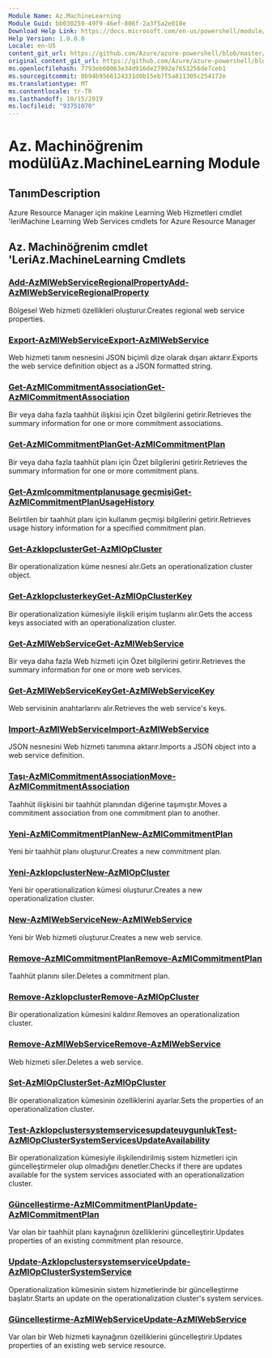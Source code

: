 ```yaml
---
Module Name: Az.MachineLearning
Module Guid: bb030259-49f9-46ef-806f-2a3f5a2e018e
Download Help Link: https://docs.microsoft.com/en-us/powershell/module/az.machinelearning
Help Version: 1.0.0.0
Locale: en-US
content_git_url: https://github.com/Azure/azure-powershell/blob/master/src/MachineLearning/MachineLearning/help/Az.MachineLearning.md
original_content_git_url: https://github.com/Azure/azure-powershell/blob/master/src/MachineLearning/MachineLearning/help/Az.MachineLearning.md
ms.openlocfilehash: 7793eb60063e34d916de27992e7653256de7ceb1
ms.sourcegitcommit: 0b94b9566124331d0b15eb7f5a811305c254172e
ms.translationtype: MT
ms.contentlocale: tr-TR
ms.lasthandoff: 10/15/2019
ms.locfileid: "93751070"
---
```

# <span data-ttu-id="adc5f-101">Az. Machinöğrenim modülü</span><span class="sxs-lookup"><span data-stu-id="adc5f-101">Az.MachineLearning Module</span></span>
## <span data-ttu-id="adc5f-102">Tanım</span><span class="sxs-lookup"><span data-stu-id="adc5f-102">Description</span></span>
<span data-ttu-id="adc5f-103">Azure Resource Manager için makine Learning Web Hizmetleri cmdlet 'leri</span><span class="sxs-lookup"><span data-stu-id="adc5f-103">Machine Learning Web Services cmdlets for Azure Resource Manager</span></span>

## <span data-ttu-id="adc5f-104">Az. Machinöğrenim cmdlet 'Leri</span><span class="sxs-lookup"><span data-stu-id="adc5f-104">Az.MachineLearning Cmdlets</span></span>
### [<span data-ttu-id="adc5f-105">Add-AzMlWebServiceRegionalProperty</span><span class="sxs-lookup"><span data-stu-id="adc5f-105">Add-AzMlWebServiceRegionalProperty</span></span>](Add-AzMlWebServiceRegionalProperty.md)
<span data-ttu-id="adc5f-106">Bölgesel Web hizmeti özellikleri oluşturur.</span><span class="sxs-lookup"><span data-stu-id="adc5f-106">Creates regional web service properties.</span></span>

### [<span data-ttu-id="adc5f-107">Export-AzMlWebService</span><span class="sxs-lookup"><span data-stu-id="adc5f-107">Export-AzMlWebService</span></span>](Export-AzMlWebService.md)
<span data-ttu-id="adc5f-108">Web hizmeti tanım nesnesini JSON biçimli dize olarak dışarı aktarır.</span><span class="sxs-lookup"><span data-stu-id="adc5f-108">Exports the web service definition object as a JSON formatted string.</span></span>

### [<span data-ttu-id="adc5f-109">Get-AzMlCommitmentAssociation</span><span class="sxs-lookup"><span data-stu-id="adc5f-109">Get-AzMlCommitmentAssociation</span></span>](Get-AzMlCommitmentAssociation.md)
<span data-ttu-id="adc5f-110">Bir veya daha fazla taahhüt ilişkisi için Özet bilgilerini getirir.</span><span class="sxs-lookup"><span data-stu-id="adc5f-110">Retrieves the summary information for one or more commitment associations.</span></span>

### [<span data-ttu-id="adc5f-111">Get-AzMlCommitmentPlan</span><span class="sxs-lookup"><span data-stu-id="adc5f-111">Get-AzMlCommitmentPlan</span></span>](Get-AzMlCommitmentPlan.md)
<span data-ttu-id="adc5f-112">Bir veya daha fazla taahhüt planı için Özet bilgilerini getirir.</span><span class="sxs-lookup"><span data-stu-id="adc5f-112">Retrieves the summary information for one or more commitment plans.</span></span>

### [<span data-ttu-id="adc5f-113">Get-Azmlcommitmentplanusage geçmişi</span><span class="sxs-lookup"><span data-stu-id="adc5f-113">Get-AzMlCommitmentPlanUsageHistory</span></span>](Get-AzMlCommitmentPlanUsageHistory.md)
<span data-ttu-id="adc5f-114">Belirtilen bir taahhüt planı için kullanım geçmişi bilgilerini getirir.</span><span class="sxs-lookup"><span data-stu-id="adc5f-114">Retrieves usage history information for a specified commitment plan.</span></span>

### [<span data-ttu-id="adc5f-115">Get-Azklopcluster</span><span class="sxs-lookup"><span data-stu-id="adc5f-115">Get-AzMlOpCluster</span></span>](Get-AzMlOpCluster.md)
<span data-ttu-id="adc5f-116">Bir operationalization küme nesnesi alır.</span><span class="sxs-lookup"><span data-stu-id="adc5f-116">Gets an operationalization cluster object.</span></span>

### [<span data-ttu-id="adc5f-117">Get-Azklopclusterkey</span><span class="sxs-lookup"><span data-stu-id="adc5f-117">Get-AzMlOpClusterKey</span></span>](Get-AzMlOpClusterKey.md)
<span data-ttu-id="adc5f-118">Bir operationalization kümesiyle ilişkili erişim tuşlarını alır.</span><span class="sxs-lookup"><span data-stu-id="adc5f-118">Gets the access keys associated with an operationalization cluster.</span></span>

### [<span data-ttu-id="adc5f-119">Get-AzMlWebService</span><span class="sxs-lookup"><span data-stu-id="adc5f-119">Get-AzMlWebService</span></span>](Get-AzMlWebService.md)
<span data-ttu-id="adc5f-120">Bir veya daha fazla Web hizmeti için Özet bilgilerini getirir.</span><span class="sxs-lookup"><span data-stu-id="adc5f-120">Retrieves the summary information for one or more web services.</span></span>

### [<span data-ttu-id="adc5f-121">Get-AzMlWebServiceKey</span><span class="sxs-lookup"><span data-stu-id="adc5f-121">Get-AzMlWebServiceKey</span></span>](Get-AzMlWebServiceKey.md)
<span data-ttu-id="adc5f-122">Web servisinin anahtarlarını alır.</span><span class="sxs-lookup"><span data-stu-id="adc5f-122">Retrieves the web service's keys.</span></span>

### [<span data-ttu-id="adc5f-123">Import-AzMlWebService</span><span class="sxs-lookup"><span data-stu-id="adc5f-123">Import-AzMlWebService</span></span>](Import-AzMlWebService.md)
<span data-ttu-id="adc5f-124">JSON nesnesini Web hizmeti tanımına aktarır.</span><span class="sxs-lookup"><span data-stu-id="adc5f-124">Imports a JSON object into a web service definition.</span></span>

### [<span data-ttu-id="adc5f-125">Taşı-AzMlCommitmentAssociation</span><span class="sxs-lookup"><span data-stu-id="adc5f-125">Move-AzMlCommitmentAssociation</span></span>](Move-AzMlCommitmentAssociation.md)
<span data-ttu-id="adc5f-126">Taahhüt ilişkisini bir taahhüt planından diğerine taşımıştır.</span><span class="sxs-lookup"><span data-stu-id="adc5f-126">Moves a commitment association from one commitment plan to another.</span></span>

### [<span data-ttu-id="adc5f-127">Yeni-AzMlCommitmentPlan</span><span class="sxs-lookup"><span data-stu-id="adc5f-127">New-AzMlCommitmentPlan</span></span>](New-AzMlCommitmentPlan.md)
<span data-ttu-id="adc5f-128">Yeni bir taahhüt planı oluşturur.</span><span class="sxs-lookup"><span data-stu-id="adc5f-128">Creates a new commitment plan.</span></span>

### [<span data-ttu-id="adc5f-129">Yeni-Azklopcluster</span><span class="sxs-lookup"><span data-stu-id="adc5f-129">New-AzMlOpCluster</span></span>](New-AzMlOpCluster.md)
<span data-ttu-id="adc5f-130">Yeni bir operationalization kümesi oluşturur.</span><span class="sxs-lookup"><span data-stu-id="adc5f-130">Creates a new operationalization cluster.</span></span>

### [<span data-ttu-id="adc5f-131">New-AzMlWebService</span><span class="sxs-lookup"><span data-stu-id="adc5f-131">New-AzMlWebService</span></span>](New-AzMlWebService.md)
<span data-ttu-id="adc5f-132">Yeni bir Web hizmeti oluşturur.</span><span class="sxs-lookup"><span data-stu-id="adc5f-132">Creates a new web service.</span></span>

### [<span data-ttu-id="adc5f-133">Remove-AzMlCommitmentPlan</span><span class="sxs-lookup"><span data-stu-id="adc5f-133">Remove-AzMlCommitmentPlan</span></span>](Remove-AzMlCommitmentPlan.md)
<span data-ttu-id="adc5f-134">Taahhüt planını siler.</span><span class="sxs-lookup"><span data-stu-id="adc5f-134">Deletes a commitment plan.</span></span>

### [<span data-ttu-id="adc5f-135">Remove-Azklopcluster</span><span class="sxs-lookup"><span data-stu-id="adc5f-135">Remove-AzMlOpCluster</span></span>](Remove-AzMlOpCluster.md)
<span data-ttu-id="adc5f-136">Bir operationalization kümesini kaldırır.</span><span class="sxs-lookup"><span data-stu-id="adc5f-136">Removes an operationalization cluster.</span></span>

### [<span data-ttu-id="adc5f-137">Remove-AzMlWebService</span><span class="sxs-lookup"><span data-stu-id="adc5f-137">Remove-AzMlWebService</span></span>](Remove-AzMlWebService.md)
<span data-ttu-id="adc5f-138">Web hizmeti siler.</span><span class="sxs-lookup"><span data-stu-id="adc5f-138">Deletes a web service.</span></span>

### [<span data-ttu-id="adc5f-139">Set-AzMlOpCluster</span><span class="sxs-lookup"><span data-stu-id="adc5f-139">Set-AzMlOpCluster</span></span>](Set-AzMlOpCluster.md)
<span data-ttu-id="adc5f-140">Bir operationalization kümesinin özelliklerini ayarlar.</span><span class="sxs-lookup"><span data-stu-id="adc5f-140">Sets the properties of an operationalization cluster.</span></span>

### [<span data-ttu-id="adc5f-141">Test-Azklopclustersystemservicesupdateuygunluk</span><span class="sxs-lookup"><span data-stu-id="adc5f-141">Test-AzMlOpClusterSystemServicesUpdateAvailability</span></span>](Test-AzMlOpClusterSystemServicesUpdateAvailability.md)
<span data-ttu-id="adc5f-142">Bir operationalization kümesiyle ilişkilendirilmiş sistem hizmetleri için güncelleştirmeler olup olmadığını denetler.</span><span class="sxs-lookup"><span data-stu-id="adc5f-142">Checks if there are updates available for the system services associated with an operationalization cluster.</span></span>

### [<span data-ttu-id="adc5f-143">Güncelleştirme-AzMlCommitmentPlan</span><span class="sxs-lookup"><span data-stu-id="adc5f-143">Update-AzMlCommitmentPlan</span></span>](Update-AzMlCommitmentPlan.md)
<span data-ttu-id="adc5f-144">Var olan bir taahhüt planı kaynağının özelliklerini güncelleştirir.</span><span class="sxs-lookup"><span data-stu-id="adc5f-144">Updates properties of an existing commitment plan resource.</span></span>

### [<span data-ttu-id="adc5f-145">Update-Azklopclustersystemservice</span><span class="sxs-lookup"><span data-stu-id="adc5f-145">Update-AzMlOpClusterSystemService</span></span>](Update-AzMlOpClusterSystemService.md)
<span data-ttu-id="adc5f-146">Operationalization kümesinin sistem hizmetlerinde bir güncelleştirme başlatır.</span><span class="sxs-lookup"><span data-stu-id="adc5f-146">Starts an update on the operationalization cluster's system services.</span></span>

### [<span data-ttu-id="adc5f-147">Güncelleştirme-AzMlWebService</span><span class="sxs-lookup"><span data-stu-id="adc5f-147">Update-AzMlWebService</span></span>](Update-AzMlWebService.md)
<span data-ttu-id="adc5f-148">Var olan bir Web hizmeti kaynağının özelliklerini güncelleştirir.</span><span class="sxs-lookup"><span data-stu-id="adc5f-148">Updates properties of an existing web service resource.</span></span>

